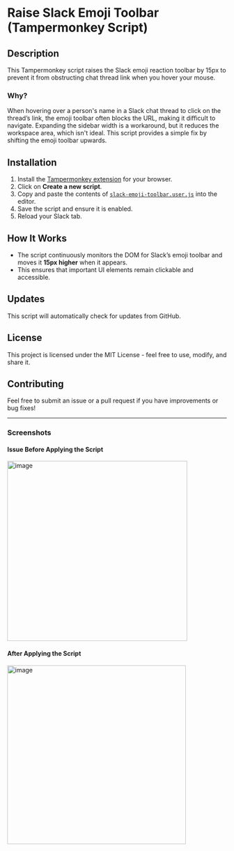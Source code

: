 # Raise Slack Emoji Toolbar (Tampermonkey Script)

## Description
This Tampermonkey script raises the Slack emoji reaction toolbar by 15px to prevent it from obstructing chat thread link when you hover your mouse.

### Why?
When hovering over a person's name in a Slack chat thread to click on the thread’s link, the emoji toolbar often blocks the URL, making it difficult to navigate. Expanding the sidebar width is a workaround, but it reduces the workspace area, which isn't ideal. This script provides a simple fix by shifting the emoji toolbar upwards.

## Installation
1. Install the [Tampermonkey extension](https://www.tampermonkey.net/) for your browser.
2. Click on **Create a new script**.
3. Copy and paste the contents of [`slack-emoji-toolbar.user.js`](https://raw.githubusercontent.com/YOUR_GITHUB_USERNAME/YOUR_REPO_NAME/main/slack-emoji-toolbar.user.js) into the editor.
4. Save the script and ensure it is enabled.
5. Reload your Slack tab.

## How It Works
- The script continuously monitors the DOM for Slack’s emoji toolbar and moves it **15px higher** when it appears.
- This ensures that important UI elements remain clickable and accessible.

## Updates
This script will automatically check for updates from GitHub.

## License
This project is licensed under the MIT License - feel free to use, modify, and share it.

## Contributing
Feel free to submit an issue or a pull request if you have improvements or bug fixes!

---

### Screenshots
#### Issue Before Applying the Script
<img width="413" alt="image" src="https://github.com/user-attachments/assets/2d1bf888-57d7-4ff9-857e-1f0b55da250f" />


#### After Applying the Script
<img width="410" alt="image" src="https://github.com/user-attachments/assets/942ca459-8a54-4a87-8afe-914dc808fc13" />


